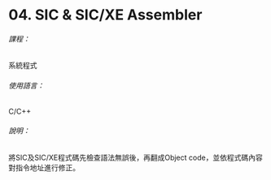 # 04. SIC & SIC/XE Assembler
###### 課程：
系統程式
###### 使用語言：
C/C++
###### 說明：
將SIC及SIC/XE程式碼先檢查語法無誤後，再翻成Object code，並依程式碼內容對指令地址進行修正。

